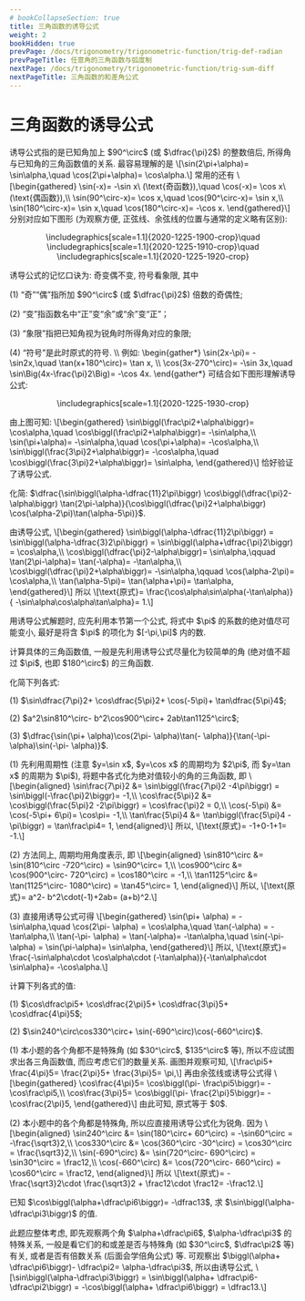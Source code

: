 ```yaml
---
# bookCollapseSection: true
title: 三角函数的诱导公式
weight: 2
bookHidden: true
prevPage: /docs/trigonometry/trigonometric-function/trig-def-radian
prevPageTitle: 任意角的三角函数与弧度制
nextPage: /docs/trigonometry/trigonometric-function/trig-sum-diff
nextPageTitle: 三角函数的和差角公式
---
```


# 三角函数的诱导公式

<p>诱导公式指的是已知角加上 $90^\circ$ (或 $\dfrac{\pi}2$) 的整数倍后, 所得角与已知角的三角函数值的关系. 最容易理解的是
\[\sin(2\pi+\alpha)= \sin\alpha,\quad
    \cos(2\pi+\alpha)= \cos\alpha.\]
常用的还有
\[\begin{gathered}
    \sin(-x)= -\sin x\ (\text{奇函数}),\quad 
    \cos(-x)= \cos x\ (\text{偶函数}),\\
    \sin(90^\circ-x)= \cos x,\quad \cos(90^\circ-x)= \sin x,\\
    \sin(180^\circ-x)= \sin x,\quad \cos(180^\circ-x)= -\cos x.
\end{gathered}\]
分别对应如下图形 (为观察方便, 正弦线、余弦线的位置与通常的定义略有区别):
<center>
    \includegraphics[scale=1.1]{2020-1225-1900-crop}\quad
    \includegraphics[scale=1.1]{2020-1225-1910-crop}\quad
    \includegraphics[scale=1.1]{2020-1225-1920-crop}
</center>
</p>
<p>诱导公式的记忆口诀为: 奇变偶不变, 符号看象限, 其中
</p>
<p>(1) “奇”“偶”指所加 $90^\circ$ (或 $\dfrac{\pi}2$) 倍数的奇偶性; 
</p>
<p>(2) “变”指函数名中“正”变“余”或“余”变“正”；
</p>
<p>(3) “象限”指把已知角视为锐角时所得角对应的象限;
</p>
<p>(4) “符号”是此时原式的符号. \\
例如:
\begin{gather*}
    \sin(2x-\pi)= -\sin2x,\quad \tan(x+180^\circ)= \tan x, \\
    \cos(3x-270^\circ)= -\sin 3x,\quad
    \sin\Big(4x-\frac{\pi}2\Big)= -\cos 4x.
\end{gather*}
可结合如下图形理解诱导公式:
<center>
    \includegraphics[scale=1.1]{2020-1225-1930-crop}
</center>
</p>
<p>由上图可知:
\[\begin{gathered}
    \sin\biggl(\frac\pi2+\alpha\biggr)= \cos\alpha,\quad
        \cos\biggl(\frac\pi2+\alpha\biggr)= -\sin\alpha,\\
    \sin(\pi+\alpha)= -\sin\alpha,\quad
        \cos(\pi+\alpha)= -\cos\alpha,\\
    \sin\biggl(\frac{3\pi}2+\alpha\biggr)= -\cos\alpha,\quad
        \cos\biggl(\frac{3\pi}2+\alpha\biggr)= \sin\alpha,
    \end{gathered}\]
恰好验证了诱导公式.
</p>
<p><myexample>
<p>化简: $\dfrac{\sin\biggl(\alpha-\dfrac{11}2\pi\biggr)
        \cos\biggl(\dfrac{\pi}2-\alpha\biggr)
        \tan(2\pi-\alpha)}{\cos\biggl(\dfrac{\pi}2+\alpha\biggr)
        \cos(\alpha-2\pi)\tan(\alpha-5\pi)}$.
</p>
</myexample>
<mysolution>
    <p>由诱导公式,
    \[\begin{gathered}
        \sin\biggl(\alpha-\dfrac{11}2\pi\biggr)
        = \sin\biggl(\alpha-\dfrac{3}2\pi\biggr)
        = \sin\biggl(\alpha+\dfrac{\pi}2\biggr)
        = \cos\alpha,\\
        \cos\biggl(\dfrac{\pi}2-\alpha\biggr)= \sin\alpha,\qquad
        \tan(2\pi-\alpha)= \tan(-\alpha)= -\tan\alpha,\\
        \cos\biggl(\dfrac{\pi}2+\alpha\biggr)= -\sin\alpha,\qquad
        \cos(\alpha-2\pi)= \cos\alpha,\\
        \tan(\alpha-5\pi)= \tan(\alpha+\pi)= \tan\alpha,
    \end{gathered}\]
    所以
    \[\text{原式}= \frac{\cos\alpha\sin\alpha(-\tan\alpha)}{
        -\sin\alpha\cos\alpha\tan\alpha}= 1.\]
</p>
</mysolution>
</p>
<p>用诱导公式解题时, 应先利用本节第一个公式, 将式中 $\pi$ 的系数的绝对值尽可能变小, 最好是将含 $\pi$ 的项化为 $[-\pi,\pi]$ 内的数.
</p>

<p>计算具体的三角函数值, 一般是先利用诱导公式尽量化为较简单的角 (绝对值不超过 $\pi$, 也即 $180^\circ$) 的三角函数.
</p>
<p><myexample>
<p>化简下列各式:
</p>
<p>(1) $\sin\dfrac{7\pi}2+ \cos\dfrac{5\pi}2+ \cos(-5\pi)+ \tan\dfrac{5\pi}4$;
</p>
<p>(2) $a^2\sin810^\circ- b^2\cos900^\circ+ 2ab\tan1125^\circ$;
</p>
<p>(3) $\dfrac{\sin(\pi+ \alpha)\cos(2\pi- \alpha)\tan(- \alpha)}{\tan(-\pi- \alpha)\sin(-\pi- \alpha)}$.
</p>
</myexample>
<mysolution>
    <p>(1) 先利用周期性 (注意 $y=\sin x$, $y=\cos x$ 的周期均为 $2\pi$, 而 $y=\tan x$ 的周期为 $\pi$), 将题中各式化为绝对值较小的角的三角函数, 即
    \[\begin{aligned}
        \sin\frac{7\pi}2 &= \sin\biggl(\frac{7\pi}2 -4\pi\biggr)
            = \sin\biggl(-\frac{\pi}2\biggr)= -1,\\
        \cos\frac{5\pi}2 &= \cos\biggl(\frac{5\pi}2 -2\pi\biggr)
            = \cos\frac{\pi}2 = 0,\\
        \cos(-5\pi) &= \cos(-5\pi+ 6\pi)= \cos\pi= -1,\\
        \tan\frac{5\pi}4 &= \tan\biggl(\frac{5\pi}4 -\pi\biggr)
            = \tan\frac\pi4= 1,
    \end{aligned}\]
    所以,
    \[\text{原式}= -1+0-1+1= -1.\]
</p>
<p>(2) 方法同上, 周期均用角度表示, 即
    \[\begin{aligned}
        \sin810^\circ &= \sin(810^\circ -720^\circ)
            = \sin90^\circ= 1,\\
        \cos900^\circ &= \cos(900^\circ- 720^\circ)
            = \cos180^\circ = -1,\\
        \tan1125^\circ &= \tan(1125^\circ- 1080^\circ)
            = \tan45^\circ= 1,
    \end{aligned}\]
    所以,
    \[\text{原式}= a^2- b^2\cdot(-1)+2ab= (a+b)^2.\]
</p>
<p>(3) 直接用诱导公式可得
    \[\begin{gathered}
        \sin(\pi+ \alpha) = -\sin\alpha,\quad
        \cos(2\pi- \alpha) = \cos\alpha,\quad
        \tan(-\alpha) = -\tan\alpha,\\
        \tan(-\pi- \alpha) = \tan(-\alpha)= -\tan\alpha,\quad
        \sin(-\pi- \alpha) = \sin(\pi-\alpha)= \sin\alpha,
    \end{gathered}\]
    所以,
    \[\text{原式}= \frac{-\sin\alpha\cdot \cos\alpha\cdot (-\tan\alpha)}{-\tan\alpha\cdot \sin\alpha}= -\cos\alpha.\]
</p>
<p></p>
</mysolution>

<myexample>
<p>计算下列各式的值:
</p>
<p>(1) $\cos\dfrac\pi5+ \cos\dfrac{2\pi}5+ \cos\dfrac{3\pi}5+ \cos\dfrac{4\pi}5$;
</p>
<p>(2) $\sin240^\circ\cos330^\circ+ \sin(-690^\circ)\cos(-660^\circ)$.
</p>
</myexample>
<mysolution>
    <p>(1) 本小题的各个角都不是特殊角 (如 $30^\circ$, $135^\circ$ 等), 所以不应试图求出各三角函数值, 而应考虑它们的数量关系. 画图并观察可知, 
    \[\frac\pi5+ \frac{4\pi}5= \frac{2\pi}5+ \frac{3\pi}5= \pi,\]
    再由余弦线或诱导公式得
    \[\begin{gathered}
        \cos\frac{4\pi}5= \cos\biggl(\pi- \frac\pi5\biggr)= -\cos\frac\pi5,\\
        \cos\frac{3\pi}5= \cos\biggl(\pi- \frac{2\pi}5\biggr)= -\cos\frac{2\pi}5,
    \end{gathered}\]
    由此可知, 原式等于 $0$.
</p>
<p>(2) 本小题中的各个角都是特殊角, 所以应直接用诱导公式化为锐角. 因为
    \[\begin{aligned}
        \sin240^\circ &= \sin(180^\circ+ 60^\circ)
            = -\sin60^\circ = -\frac{\sqrt3}2,\\
        \cos330^\circ &= \cos(360^\circ -30^\circ)
            = \cos30^\circ = \frac{\sqrt3}2,\\
        \sin(-690^\circ) &= \sin(720^\circ- 690^\circ)
            = \sin30^\circ = \frac12,\\
        \cos(-660^\circ) &= \cos(720^\circ- 660^\circ)
            = \cos60^\circ = \frac12,
    \end{aligned}\]
    所以 
    \[\text{原式}= -\frac{\sqrt3}2\cdot \frac{\sqrt3}2
        + \frac12\cdot \frac12= -\frac12.\]
</p>
</mysolution>
</p>
<p><myexample>
<p>已知 $\cos\biggl(\alpha+\dfrac\pi6\biggr)= -\dfrac13$, 求 $\sin\biggl(\alpha-\dfrac\pi3\biggr)$ 的值.
</p>
</myexample>
<mysolution>
    <p>此题应整体考虑, 即先观察两个角 $\alpha+\dfrac\pi6$, $\alpha-\dfrac\pi3$ 的特殊关系, 一般是看它们的和或差是否与特殊角 (如 $30^\circ$, $\dfrac\pi2$ 等) 有关, 或者是否有倍数关系 (后面会学倍角公式) 等. 可观察出 $\biggl(\alpha+ \dfrac\pi6\biggr)- \dfrac\pi2= \alpha-\dfrac\pi3$, 所以由诱导公式,
    \[\sin\biggl(\alpha-\dfrac\pi3\biggr)
        = \sin\biggl(\alpha+ \dfrac\pi6- \dfrac\pi2\biggr)
        = -\cos\biggl(\alpha+ \dfrac\pi6\biggr)
        = \dfrac13.\]
</p>
</mysolution>

